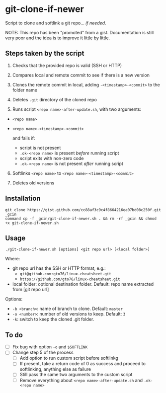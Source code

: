 # git-clone-if-newer
Script to clone and softlink a git repo... _if needed_.

NOTE: This repo has been "promoted" from a gist. Documentation is still very poor and the idea is to improve it little by little.

## Steps taken by the script

1. Checks that the provided repo is valid (SSH or HTTP)

2. Compares local and remote commit to see if there is a new version

3. Clones the remote commit in local, adding `-<timestamp>-<commit>` to the folder name

4. Deletes `.git` directory of the cloned repo

5. Runs script `<repo name>-after-update.sh`, with two arguments:

  - `<repo name>`
  - `<repo name>-<timestamp>-<commit>`
  
     and fails if:
     - script is not present
     - `.ok-<repo name>` is present _before_ running script
     - script exits with non-zero code
     - `.ok-<repo name>` is not present _after_ running script

6. Softlinks `<repo name>` to `<repo name>-<timestamp>-<commit>`

7. Deletes old versions

## Installation
  
```
git clone https://gist.github.com/cc88af3c9c4f8664216ea07bd08c250f.git _gcin
command cp -f _gcin/git-clone-if-newer.sh . && rm -rf _gcin && chmod +x git-clone-if-newer.sh
```

## Usage

```
./git-clone-if-newer.sh [options] <git repo url> [<local folder>]
```

Where:

 - git repo url has the SSH or HTTP format, e.g.:
   - `git@github.com:gto76/linux-cheatsheet.git`
   - `https://github.com/gto76/linux-cheatsheet.git`
 - local folder: optional destination folder. Default: repo name extracted from [git repo url]

Options:
 - `-b <branch>`: name of branch to clone. Default: `master`
 - `-o <number>`: number of old versions to keep. Default: `3`
 - `-k`: switch to keep the cloned .git folder.

## To do

- [ ] Fix bug with option `-o` and `$SOFTLINK`
- [ ] Change step 5 of the process
  - [ ] Add option to run custom script before softlinkg
  - [ ] If present, take a return code of 0 as success and proceed to softlinking, anything else as failure
  - [ ] Still pass the same two arguments to the custom script
  - [ ] Remove everything about `<repo name>-after-update.sh` and `.ok-<repo name>`
